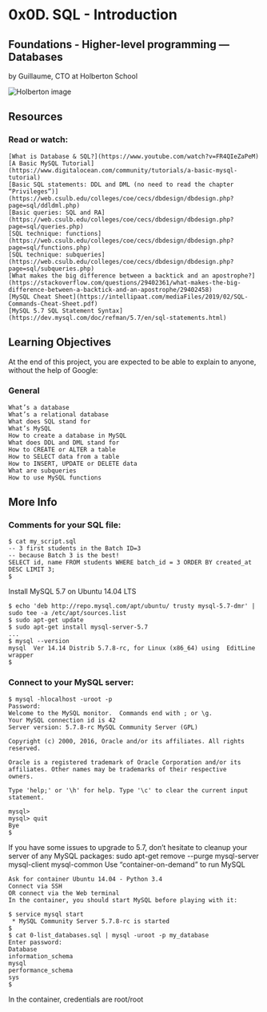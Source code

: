 # 0x0D. SQL - Introduction

## Foundations - Higher-level programming ― Databases

by Guillaume, CTO at Holberton School

![Holberton image](https://s3.amazonaws.com/intranet-projects-files/holbertonschool-higher-level_programming+/272/rtcwz.jpg)

## Resources

### Read or watch:

    [What is Database & SQL?](https://www.youtube.com/watch?v=FR4QIeZaPeM)
    [A Basic MySQL Tutorial](https://www.digitalocean.com/community/tutorials/a-basic-mysql-tutorial)
    [Basic SQL statements: DDL and DML (no need to read the chapter “Privileges”)](https://web.csulb.edu/colleges/coe/cecs/dbdesign/dbdesign.php?page=sql/ddldml.php)
    [Basic queries: SQL and RA](https://web.csulb.edu/colleges/coe/cecs/dbdesign/dbdesign.php?page=sql/queries.php)
    [SQL technique: functions](https://web.csulb.edu/colleges/coe/cecs/dbdesign/dbdesign.php?page=sql/functions.php)
    [SQL technique: subqueries](https://web.csulb.edu/colleges/coe/cecs/dbdesign/dbdesign.php?page=sql/subqueries.php)
    [What makes the big difference between a backtick and an apostrophe?](https://stackoverflow.com/questions/29402361/what-makes-the-big-difference-between-a-backtick-and-an-apostrophe/29402458)
    [MySQL Cheat Sheet](https://intellipaat.com/mediaFiles/2019/02/SQL-Commands-Cheat-Sheet.pdf)
    [MySQL 5.7 SQL Statement Syntax](https://dev.mysql.com/doc/refman/5.7/en/sql-statements.html)

## Learning Objectives

At the end of this project, you are expected to be able to explain to anyone, without the help of Google:
### General

    What’s a database
    What’s a relational database
    What does SQL stand for
    What’s MySQL
    How to create a database in MySQL
    What does DDL and DML stand for
    How to CREATE or ALTER a table
    How to SELECT data from a table
    How to INSERT, UPDATE or DELETE data
    What are subqueries
    How to use MySQL functions

## More Info
### Comments for your SQL file:
```
$ cat my_script.sql
-- 3 first students in the Batch ID=3
-- because Batch 3 is the best!
SELECT id, name FROM students WHERE batch_id = 3 ORDER BY created_at DESC LIMIT 3;
$
```
Install MySQL 5.7 on Ubuntu 14.04 LTS
```
$ echo 'deb http://repo.mysql.com/apt/ubuntu/ trusty mysql-5.7-dmr' | sudo tee -a /etc/apt/sources.list
$ sudo apt-get update
$ sudo apt-get install mysql-server-5.7
...
$ mysql --version
mysql  Ver 14.14 Distrib 5.7.8-rc, for Linux (x86_64) using  EditLine wrapper
$
```
### Connect to your MySQL server:
```
$ mysql -hlocalhost -uroot -p
Password:
Welcome to the MySQL monitor.  Commands end with ; or \g.
Your MySQL connection id is 42
Server version: 5.7.8-rc MySQL Community Server (GPL)

Copyright (c) 2000, 2016, Oracle and/or its affiliates. All rights reserved.

Oracle is a registered trademark of Oracle Corporation and/or its
affiliates. Other names may be trademarks of their respective
owners.

Type 'help;' or '\h' for help. Type '\c' to clear the current input statement.

mysql>
mysql> quit
Bye
$
```
If you have some issues to upgrade to 5.7, don’t hesitate to cleanup your server of any MySQL packages: sudo apt-get remove --purge mysql-server mysql-client mysql-common
Use “container-on-demand” to run MySQL

    Ask for container Ubuntu 14.04 - Python 3.4
    Connect via SSH
    OR connect via the Web terminal
    In the container, you should start MySQL before playing with it:
```
$ service mysql start
 * MySQL Community Server 5.7.8-rc is started
$
$ cat 0-list_databases.sql | mysql -uroot -p my_database
Enter password:
Database
information_schema
mysql
performance_schema
sys
$
```
In the container, credentials are root/root
